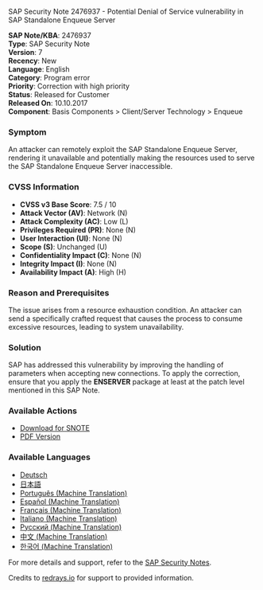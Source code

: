 SAP Security Note 2476937 - Potential Denial of Service vulnerability in SAP Standalone Enqueue Server

**SAP Note/KBA**: 2476937  
**Type**: SAP Security Note  
**Version**: 7  
**Recency**: New  
**Language**: English  
**Category**: Program error  
**Priority**: Correction with high priority  
**Status**: Released for Customer  
**Released On**: 10.10.2017  
**Component**: Basis Components > Client/Server Technology > Enqueue

### Symptom
An attacker can remotely exploit the SAP Standalone Enqueue Server, rendering it unavailable and potentially making the resources used to serve the SAP Standalone Enqueue Server inaccessible.

### CVSS Information
- **CVSS v3 Base Score**: 7.5 / 10
- **Attack Vector (AV)**: Network (N)
- **Attack Complexity (AC)**: Low (L)
- **Privileges Required (PR)**: None (N)
- **User Interaction (UI)**: None (N)
- **Scope (S)**: Unchanged (U)
- **Confidentiality Impact (C)**: None (N)
- **Integrity Impact (I)**: None (N)
- **Availability Impact (A)**: High (H)

### Reason and Prerequisites
The issue arises from a resource exhaustion condition. An attacker can send a specifically crafted request that causes the process to consume excessive resources, leading to system unavailability.

### Solution
SAP has addressed this vulnerability by improving the handling of parameters when accepting new connections. To apply the correction, ensure that you apply the **ENSERVER** package at least at the patch level mentioned in this SAP Note.

### Available Actions
- [Download for SNOTE](https://notesdownloads.sap.com/note/0040000019858582017)
- [PDF Version](https://userapps.support.sap.com/sap/support/sfm/notes/print/0002476937?language=en-US&token=1620E7CE064236982CF1F80EC30A31E8)

### Available Languages
- [Deutsch](https://me.sap.com/notes/0002476937/D)
- [日本語](https://me.sap.com/notes/0002476937/J)
- [Português (Machine Translation)](https://me.sap.com/notes/0002476937/P)
- [Español (Machine Translation)](https://me.sap.com/notes/0002476937/S)
- [Français (Machine Translation)](https://me.sap.com/notes/0002476937/F)
- [Italiano (Machine Translation)](https://me.sap.com/notes/0002476937/I)
- [Русский (Machine Translation)](https://me.sap.com/notes/0002476937/R)
- [中文 (Machine Translation)](https://me.sap.com/notes/0002476937/1)
- [한국어 (Machine Translation)](https://me.sap.com/notes/0002476937/3)

For more details and support, refer to the [SAP Security Notes](https://me.sap.com/securitynotes).

Credits to [redrays.io](https://redrays.io) for support to provided information.